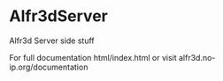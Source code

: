 Alfr3dServer
============

Alfr3d Server side stuff

For full documentation html/index.html
or visit alfr3d.no-ip.org/documentation
